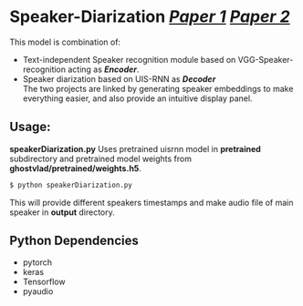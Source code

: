 # Speaker-Diarization [*Paper 1*](https://arxiv.org/pdf/1902.10107.pdf) [*Paper 2*](https://arxiv.org/abs/1810.04719)

This model is combination of:
* Text-independent Speaker recognition module based on VGG-Speaker-recognition acting as ***Encoder***.
* Speaker diarization based on UIS-RNN as ***Decoder***</br>
The two projects are linked by generating speaker embeddings to make everything easier, and also provide an intuitive display panel.

## Usage:
**speakerDiarization.py**
Uses pretrained uisrnn model in **pretrained** subdirectory and pretrained model weights from **ghostvlad/pretrained/weights.h5**.
```bash
$ python speakerDiarization.py
```
This will provide different speakers timestamps and make audio file of main speaker in **output** directory.

## Python Dependencies
* pytorch
* keras
* Tensorflow
* pyaudio
